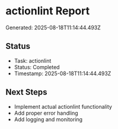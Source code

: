 # actionlint Report

Generated: 2025-08-18T11:14:44.493Z

## Status
- Task: actionlint
- Status: Completed
- Timestamp: 2025-08-18T11:14:44.493Z

## Next Steps
- Implement actual actionlint functionality
- Add proper error handling
- Add logging and monitoring
